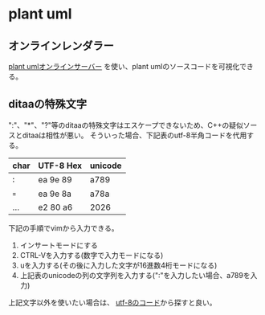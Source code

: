 # plant uml

## オンラインレンダラー

[plant umlオンラインサーバー](https://www.plantuml.com/plantuml/uml/SyfFKj2rKt3CoKnELR1Io4ZDoSa70000)
を使い、plant umlのソースコードを可視化できる。


## ditaaの特殊文字
":"、"\*"、"?"等のditaaの特殊文字はエスケープできないため、C++の疑似ソースとditaaは相性が悪い。
そういった場合、下記表のutf-8半角コードを代用する。

|char|UTF-8 Hex|unicode| 
|----|---------|-------|
| ꞉  |ea 9e 89 | a789  |
| ꞊  |ea 9e 8a | a78a  |
| …  |e2 80 a6 | 2026  |

下記の手順でvimから入力できる。

1. インサートモードにする
2. CTRL-Vを入力する(数字で入力モードになる)
3. uを入力する(その後に入力した文字が16進数4桁モードになる)
4. 上記表のunicodeの列の文字列を入力する("꞉"を入力したい場合、a789を入力)


上記文字以外を使いたい場合は、
[utf-8のコード](https://orange-factory.com/dnf/utf-8.html)から探すと良い。

